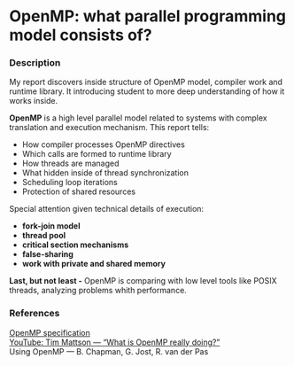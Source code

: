 # OpenMP: what parallel programming model consists of?

### Description
My report discovers inside structure of OpenMP model, compiler work and runtime library. It introducing student to more deep understanding of how it works inside.

**OpenMP** is a high level parallel model related to systems with complex translation and execution mechanism. This report tells:

- How compiler processes OpenMP directives
- Which calls are formed to runtime library
- How threads are managed
- What hidden inside of thread synchronization
- Scheduling loop iterations
- Protection of shared resources

Special attention given technical details of execution: 
- **fork-join model**
- **thread pool**
- **critical section mechanisms**
- **false-sharing**
-  **work with private and shared memory**

**Last, but not least -** OpenMP is comparing with low level tools like POSIX threads, analyzing problems whith performance.


### References
[OpenMP specification](https://www.openmp.org/) \
[YouTube: Tim Mattson — “What is OpenMP really doing?”](https://www.youtube.com/watch?v=pRtTIW9-Nr0&list=WL&ab_channel=ArgonneMeetings%2CWebinars%2CandLectures) \
Using OpenMP — B. Chapman, G. Jost, R. van der Pas
